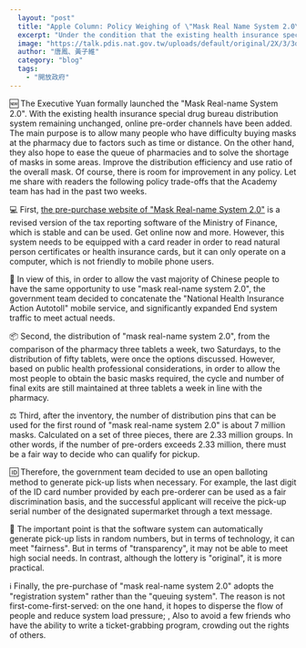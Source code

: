 ```yaml
---
  layout: "post"
  title: "Apple Column: Policy Weighing of \"Mask Real Name System 2.0\""
  excerpt: "Under the condition that the existing health insurance special pharmacy distribution system remains unchanged, new online pre-order channels have been added."
  image: "https://talk.pdis.nat.gov.tw/uploads/default/original/2X/3/3dd0ee36ff7ff6447ab517fb5a5d775c2c258f10.jpeg"
  author: "唐鳳、黃子維"
  category: "blog"
  tags: 
    - "開放政府"
---
```



 🆕 The Executive Yuan formally launched the "Mask Real-name System 2.0". With the existing health insurance special drug bureau distribution system remaining unchanged, online pre-order channels have been added. The main purpose is to allow many people who have difficulty buying masks at the pharmacy due to factors such as time or distance. On the other hand, they also hope to ease the queue of pharmacies and to solve the shortage of masks in some areas. Improve the distribution efficiency and use ratio of the overall mask. Of course, there is room for improvement in any policy. Let me share with readers the following policy trade-offs that the Academy team has had in the past two weeks. 

 💻 First, [the pre-purchase website of "Mask Real-name System 2.0"](https://emask.taiwan.gov.tw/) is a revised version of the tax reporting software of the Ministry of Finance, which is stable and can be used. Get online now and more. However, this system needs to be equipped with a card reader in order to read natural person certificates or health insurance cards, but it can only operate on a computer, which is not friendly to mobile phone users. 

 📶 In view of this, in order to allow the vast majority of Chinese people to have the same opportunity to use "mask real-name system 2.0", the government team decided to concatenate the "National Health Insurance Action Autotoll" mobile service, and significantly expanded End system traffic to meet actual needs. 

 📦 Second, the distribution of "mask real-name system 2.0", from the comparison of the pharmacy three tablets a week, two Saturdays, to the distribution of fifty tablets, were once the options discussed. However, based on public health professional considerations, in order to allow the most people to obtain the basic masks required, the cycle and number of final exits are still maintained at three tablets a week in line with the pharmacy. 

 ⚖️ Third, after the inventory, the number of distribution pins that can be used for the first round of "mask real-name system 2.0" is about 7 million masks. Calculated on a set of three pieces, there are 2.33 million groups. In other words, if the number of pre-orders exceeds 2.33 million, there must be a fair way to decide who can qualify for pickup. 

 🆔 Therefore, the government team decided to use an open balloting method to generate pick-up lists when necessary. For example, the last digit of the ID card number provided by each pre-orderer can be used as a fair discrimination basis, and the successful applicant will receive the pick-up serial number of the designated supermarket through a text message. 

 🎲 The important point is that the software system can automatically generate pick-up lists in random numbers, but in terms of technology, it can meet "fairness". But in terms of "transparency", it may not be able to meet high social needs. In contrast, although the lottery is "original", it is more practical. 

 ℹ️ Finally, the pre-purchase of "mask real-name system 2.0" adopts the "registration system" rather than the "queuing system". The reason is not first-come-first-served: on the one hand, it hopes to disperse the flow of people and reduce system load pressure; , Also to avoid a few friends who have the ability to write a ticket-grabbing program, crowding out the rights of others. 
